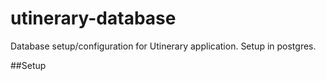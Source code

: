 # utinerary-database
Database setup/configuration for Utinerary application. Setup in postgres.

##Setup


